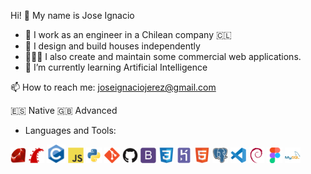 Hi! 👋 My name is Jose Ignacio 

- 🔭 I work as an engineer in a Chilean company 🇨🇱
- 🏡 I design and build houses independently
- 👨🏻‍💻 I also create and maintain some commercial web applications. 
- 🌱 I’m currently learning Artificial Intelligence


📫 How to reach me: joseignaciojerez@gmail.com

:es: Native
:gb: Advanced

- Languages and Tools:
  
  
<img src="https://github.com/devicons/devicon/blob/master/icons/ruby/ruby-original.svg" width="25" height="25"/> <img src="https://github.com/devicons/devicon/blob/master/icons/rails/rails-plain.svg" width="25" height="25"/>
<img src="https://github.com/devicons/devicon/blob/master/icons/c/c-original.svg" width="30" height="30">
<img src="https://github.com/devicons/devicon/blob/master/icons/javascript/javascript-original.svg" width="25" height="25">
<img src="https://github.com/devicons/devicon/blob/master/icons/python/python-original.svg" width="25" height="25">
<img src="https://github.com/devicons/devicon/blob/master/icons/git/git-original.svg" width="25" height="25">
<img src="https://github.com/devicons/devicon/blob/master/icons/github/github-original.svg" width="25" height="25">
<img src="https://github.com/devicons/devicon/blob/master/icons/bootstrap/bootstrap-plain.svg" width="25" height="25">
<img src="https://github.com/devicons/devicon/blob/master/icons/css3/css3-original.svg" width="25" height="25"/>
<img src="https://github.com/devicons/devicon/blob/master/icons/heroku/heroku-plain.svg" width="25" height="25"/>
<img src="https://github.com/devicons/devicon/blob/master/icons/html5/html5-original.svg" width="25" height="25"/>
<img src="https://github.com/devicons/devicon/blob/master/icons/postgresql/postgresql-original.svg" width="25" height="25"/>
<img src="https://github.com/devicons/devicon/blob/master/icons/vscode/vscode-original.svg" width="25" height="25"/>
<img src="https://github.com/devicons/devicon/blob/master/icons/debian/debian-original.svg" width="25" height="25"/>
<img src="https://github.com/devicons/devicon/blob/master/icons/figma/figma-original.svg" width="25" height="25"/>
<img src="https://github.com/devicons/devicon/blob/master/icons/mysql/mysql-original-wordmark.svg" width="25" height="25"/>









